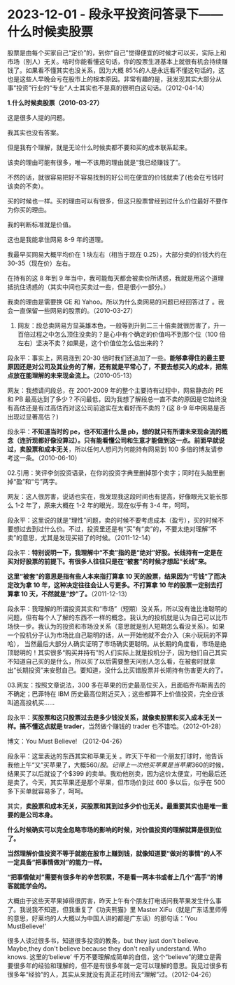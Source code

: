 # 2023-12-01 - 段永平投资问答录下——什么时候卖股票

股票是由每个买家自己“定价”的，到你“自己”觉得便宜的时候才可以买，实际上和市场（别人）无关。啥时你能看懂这句话，你的股票生涯基本上就很有机会持续赚钱了。如果看不懂其实也没关系，因为大概 85%的人是永远看不懂这句话的，这也是这些人早晚会亏在股市上的根本原因。非常有趣的是，我发现其实大部分从事“投资”行业的“专业”人士其实也不是真的很明白这句话。（2012-04-14）

**1.什么时候卖股票（2010-03-27）**

这是很多人提的问题。

我其实也没有答案。

但是我有个理解，就是无论什么时候卖都不要和买的成本联系起来。

该卖的理由可能有很多，唯一不该用的理由就是“我已经赚钱了”。

不然的话，就很容易把好不容易找到的好公司在便宜的价钱就卖了(也会在亏钱时该卖的不卖）。

买的时候也一样。买的理由可以有很多，但这只股票曾经到过什么价位最好不要作为你买的理由。

我的判断标准就是价值。

这也是我能拿住网易 8-9 年的道理。

我最早买网易大概平均价在 1 块左右（相当于现在 0.25），大部分卖的价钱大约在 30-35（现在价）左右。

在持有的这 8 年到 9 年当中，我可能每天都会被卖价所诱惑，我就是用这个道理抵抗住诱惑的（其实中间也买卖过一些，但是很小一部分。）

我卖的理由是需要换 GE 和 Yahoo。所以为什么卖网易的问题已经回答过了 。我会一直保留一些网易的股票的。（2010-03-27）

01. 网友：段总卖网易方显英雄本色，一般等到升到二三十倍卖就很厉害了，升一百倍过程之中怎么顶住没卖的？是心中有个确定的价值吗不到那个位（100 倍左右）坚决不卖？如果是，这个价值位怎么估出来的？

段永平：事实上，网易涨到 20-30 倍时我们还追加了一些。**能够拿得住的最主要原因还是对公司及其业务的了解，还有就是平常心了，不要去想买入的成本，把焦点放在能理解的未来现金流上。**（2010-05-13）

网友：我想请问段总，在 2001-2009 年的整个主要持有过程中，网易静态的 PE和 PB 最高达到了多少？不问最低，因为我想了解段总一直不卖的原因是它始终没有高估还是有过高估而对这公司前途实在太看好而不卖的？(这 8-9 年中网易是否出现过显著高估？)

段永平：**不知道当时的 pe，也不知道什么是 pb，想的就只有所谓未来现金流的概念（连折现都好像没算过）。只有能看懂公司和生意才能做到这一点。前面早就说过，卖股票和成本无关**，所以任何人想问为何能持有网易到 100 多倍的博友请参考这一条。（2010-06-10）

02.引用：笑评李剑投资语录，在你的投资字典里删掉那个卖字；同时在头脑里删掉“盈”和“亏”两字。

网友：这人很厉害，说话也实在，我发现我这段时间也有提高，好像眼光又能长那么 1-2 年了，原来大概在 1-2 年的眼光，现在似乎有 3-4 年，呵呵。

段永平：这里说的就是“理性”问题，卖的时候不要考虑成本（盈亏），买的时候不要想过去到过什么价。不过，投资里还是有“买”有“卖”的，不要太绝对理解“不卖”的意思，尤其是发现买错了的时候。（2011-12-14）

段永平：**特别说明一下，我理解中“不卖”指的是“绝对”好股。长线持有一定是在买对好股票的前提下。有很多人往往只是在“被套”的时候才想起“长线”来。**

**这里“被套”的意思是指有些人本来指打算拿 10 天的股票，结果因为“亏钱”了而决定改为拿 10 年，这种决定往往会让人亏更多。不打算拿 10 年的股票一定别去打算拿 10 天，不然就是“炒”了。**（2011-12-13）

段永平：我理解的所谓投资其实和“市场”（短期）没关系，所以没有谁比谁聪明的问题，但有每个人了解的东西不一样的概念。我认为的投机就是认为自己可以比市场快一步。我认为的投资和市场没关系（意思就是别人短期怎么看没关系）。如果一个投机分子认为市场比自己聪明的话，从一开始他就不会介入（来小玩玩的不算哈）， 当然最后大部分人确实证明了市场确实更聪明。从长期的角度看，市场是绝顶聪明的！其实很多“购买并持有”的人们实际上就是投机分子，因为他们自己其实不知道自己买的是什么，所以买了以后需要整天问别人怎么看，在被套时就拿出“长期投资”来安慰自己。要知道，没什么比买错股票并长期持有伤害更大的了。

03.网友：按照文章说法，300 多在苹果的历史最高位买入，且面临乔布斯离去的不确定；巴菲特在 IBM 历史最高位附近买入；这些都算不上价值投资，完全应该叫追高投机买……

段永平：**买股票和这只股票过去是多少钱没关系，就像卖股票和买入成本无关一样。搞不懂这点就是 trader**，当然做个赚钱的 trader 也不错哈。（2012-01-28）

博文：You Must Believe! （2012-04-26）

段永平：这里表达的东西其实和苹果无关 。昨天下午和一个朋友打球时，他告诉我他上午“又”买苹果了，大概$560/股。记得上一次他买苹果是当苹果$360的时候，结果买了以后就设了个$399 的卖单。我劝他别卖，因为这价太便宜，可他最后还是卖了。今天，其实苹果还是那个苹果，但市场价到过 600 多以后，似乎在 500 多下买单就容易多了，呵呵。

其实，**卖股票和成本无关，买股票和其到过多少价也无关。最重要其实也是唯一重要的是公司本身。**

**什么时候确实可以完全忽略市场的影响的时候，对价值投资的理解就算是很到位了。**

**当然理解价值投资不等于就能在股市上赚到钱，就像知道要“做对的事情”的人不一定具备“把事情做对”的能力一样。**

**“把事情做对”需要有很多年的辛苦积累，不是看一两本书或者上几个“高手”的博客就能学会的。**

大概由于这些天苹果掉得很厉害，昨天上午有个朋友打电话问我苹果发生什么事了。我说我不知道，但我重复了《功夫熊猫》里 Master XiFu（就是广东话里师傅的意思，好莱坞的人大概以为中国人讲的都是广东话）的那句话：‘You MustBelieve!’

很多人读过很多书，知道很多投资的教条，but they just don't believe. Maybe,they don't believe because they don't really understand. Who knows. 这里的‘believe’ 千万不要理解成简单的自信，这个“believe”的建立是需要很多年的经验和理解的，但不是有很多年就一定可以理解的意思。我见过很多有很多年“经验”的人，其实从来就没有真正花时间去“理解”过。（2012-04-26）